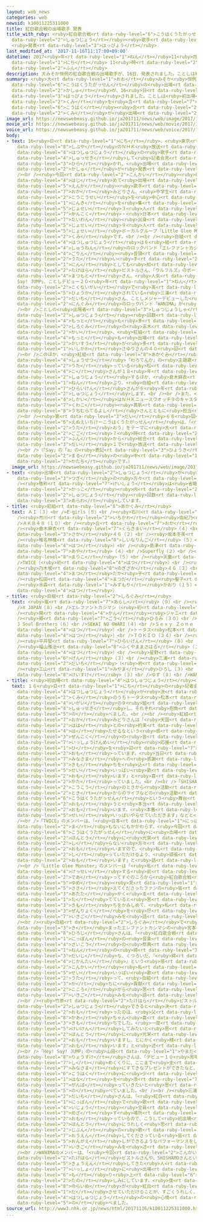```yaml
---
layout: web_news
categories: web
newsid: k10011225311000
title: 紅白歌合戦の出場歌手 発表
title_with_ruby: <ruby>紅白歌合戦<rt data-ruby-level="6">こうはくうたがっせん</rt></ruby>の<ruby>出場<rt
  data-ruby-level="2">しゅつじょう</rt></ruby><ruby>歌手<rt data-ruby-level="2">かしゅ</rt></ruby>
  <ruby>発表<rt data-ruby-level="3">はっぴょう</rt></ruby>
last_modified_at: '2017-11-16T11:17:00+09:00'
datetime: 2017<ruby>年<rt data-ruby-level="1">ねん</rt></ruby>11<ruby>月<rt data-ruby-level="1">がつ</rt></ruby>16<ruby>日<rt
  data-ruby-level="1">にち</rt></ruby> 11<ruby>時<rt data-ruby-level="2">じ</rt></ruby>17<ruby>分<rt
  data-ruby-level="2">ふん</rt></ruby>
description: 大みそか恒例の紅白歌合戦の出場歌手が、16日、発表されました。ことしは初出場の１０組を含め、紅白合わせて４６組が出場します。
summary: <ruby>大<rt data-ruby-level="1">おお</rt></ruby>みそか<ruby>恒例<rt data-ruby-level="7">こうれい</rt></ruby>の<ruby>紅白歌合戦<rt
  data-ruby-level="6">こうはくうたがっせん</rt></ruby>の<ruby>出場<rt data-ruby-level="2">しゅつじょう</rt></ruby><ruby>歌手<rt
  data-ruby-level="2">かしゅ</rt></ruby>が、16<ruby>日<rt data-ruby-level="1">にち</rt></ruby>、<ruby>発表<rt
  data-ruby-level="3">はっぴょう</rt></ruby>されました。ことしは<ruby>初出場<rt data-ruby-level="4">はつしゅつじょう</rt></ruby>の１０<ruby>組<rt
  data-ruby-level="2">くみ</rt></ruby>を<ruby>含<rt data-ruby-level="7">ふく</rt></ruby>め、<ruby>紅白<rt
  data-ruby-level="6">こうはく</rt></ruby><ruby>合<rt data-ruby-level="2">あ</rt></ruby>わせて４６<ruby>組<rt
  data-ruby-level="2">くみ</rt></ruby>が<ruby>出場<rt data-ruby-level="2">しゅつじょう</rt></ruby>します。
image_url: https://newswebeasy.github.io/ja201711/news/web/image/2017/11/16/K10011225311_1711161109_1711161127_01_02.jpg
movie_url: https://newswebeasy.github.io/ja201711/news/web/movie/2017/11/16/k10011225311_201711161119_201711161130.mp4
voice_url: https://newswebeasy.github.io/ja201711/news/web/voice/2017/11/16/k10011225311_201711161119_201711161130.mp3
body:
- text: 16<ruby>日<rt data-ruby-level="1">にち</rt></ruby>、<ruby>東京<rt data-ruby-level="2">とうきょう</rt></ruby>・<ruby>渋谷<rt
    data-ruby-level="8">しぶや</rt></ruby>のＮＨＫ<ruby>放送<rt data-ruby-level="3">ほうそう</rt></ruby>センターで、<ruby>初出場<rt
    data-ruby-level="4">はつしゅつじょう</rt></ruby>の<ruby>歌手<rt data-ruby-level="2">かしゅ</rt></ruby>が<ruby>出席<rt
    data-ruby-level="4">しゅっせき</rt></ruby>して<ruby>記者会見<rt data-ruby-level="3">きしゃかいけん</rt></ruby>が<ruby>開<rt
    data-ruby-level="3">ひら</rt></ruby>かれ、<ruby>出場<rt data-ruby-level="2">しゅつじょう</rt></ruby><ruby>歌手<rt
    data-ruby-level="2">かしゅ</rt></ruby>が<ruby>発表<rt data-ruby-level="3">はっぴょう</rt></ruby>されました。<br
    /><br /><ruby>今回<rt data-ruby-level="2">こんかい</rt></ruby><ruby>紅組<rt data-ruby-level="8">あかぐみ</rt></ruby>で<ruby>初<rt
    data-ruby-level="4">はじ</rt></ruby>めて<ruby>出場<rt data-ruby-level="2">しゅつじょう</rt></ruby>するのは、<ruby>演歌<rt
    data-ruby-level="5">えんか</rt></ruby><ruby>歌手<rt data-ruby-level="2">かしゅ</rt></ruby>の<ruby>丘<rt
    data-ruby-level="7">おか</rt></ruby>みどりさん、<ruby>中学生<rt data-ruby-level="1">ちゅうがくせい</rt></ruby>や<ruby>高校生<rt
    data-ruby-level="2">こうこうせい</rt></ruby>を<ruby>中心<rt data-ruby-level="2">ちゅうしん</rt></ruby>に<ruby>人気<rt
    data-ruby-level="1">にんき</rt></ruby>を<ruby>集<rt data-ruby-level="3">あつ</rt></ruby>めている<ruby>女性<rt
    data-ruby-level="5">じょせい</rt></ruby>３<ruby>人<rt data-ruby-level="1">にん</rt></ruby>のロックバンド「SHISHAMO」、<ruby>韓国<rt
    data-ruby-level="7">かんこく</rt></ruby>・<ruby>日本<rt data-ruby-level="1">にっぽん</rt></ruby>・<ruby>台湾<rt
    data-ruby-level="7">たいわん</rt></ruby><ruby>出身<rt data-ruby-level="3">しゅっしん</rt></ruby>の<ruby>女性<rt
    data-ruby-level="5">じょせい</rt></ruby>９<ruby>人<rt data-ruby-level="1">にん</rt></ruby>からなる「TWICE」、<ruby>女性<rt
    data-ruby-level="5">じょせい</rt></ruby>ボーカルグループ「Little Glee Monster」の４<ruby>組<rt
    data-ruby-level="2">くみ</rt></ruby>です。<br /><br /><ruby>白組<rt data-ruby-level="2">しろぐみ</rt></ruby>の<ruby>初出場<rt
    data-ruby-level="4">はつしゅつじょう</rt></ruby>は６<ruby>組<rt data-ruby-level="2">くみ</rt></ruby>で、デビュー３０<ruby>周年<rt
    data-ruby-level="4">しゅうねん</rt></ruby>のロックバンド「エレファントカシマシ」、「<ruby>東京<rt data-ruby-level="2">とうきょう</rt></ruby><ruby>五輪<rt
    data-ruby-level="4">ごりん</rt></ruby><ruby>音頭<rt data-ruby-level="7">おんど</rt></ruby>ー２０２０ー」の<ruby>歌<rt
    data-ruby-level="2">うた</rt></ruby>い<ruby>手<rt data-ruby-level="2">て</rt></ruby>の１<ruby>人<rt
    data-ruby-level="1">にん</rt></ruby>としても<ruby>知<rt data-ruby-level="2">し</rt></ruby>られる<ruby>竹原<rt
    data-ruby-level="2">たけはら</rt></ruby>ピストルさん、「ウルフルズ」のボーカルでソロとしては<ruby>初出場<rt data-ruby-level="4">はつしゅつじょう</rt></ruby>となるトータス<ruby>松本<rt
    data-ruby-level="4">まつもと</rt></ruby>さん、<ruby>人気<rt data-ruby-level="1">にんき</rt></ruby>アイドルグループの「Hey!
    Say! JUMP」、ことしデビュー２０<ruby>年<rt data-ruby-level="1">ねん</rt></ruby>を<ruby>迎<rt data-ruby-level="7">むか</rt></ruby>えダンスパフォーマンスが<ruby>国内外<rt
    data-ruby-level="2">こくないがい</rt></ruby>で<ruby>高<rt data-ruby-level="2">たか</rt></ruby>く<ruby>評価<rt
    data-ruby-level="5">ひょうか</rt></ruby>されている<ruby>三浦<rt data-ruby-level="7">みうら</rt></ruby><ruby>大知<rt
    data-ruby-level="2">だいち</rt></ruby>さん、ことしメジャーデビューした<ruby>男性<rt data-ruby-level="5">だんせい</rt></ruby>３<ruby>人組<rt
    data-ruby-level="2">にんぐみ</rt></ruby>のロックバンド「WANIMA」が<ruby>選<rt data-ruby-level="4">えら</rt></ruby>ばれています。<br
    /><br />ことしの<ruby>出場者<rt data-ruby-level="3">しゅつじょうしゃ</rt></ruby>のうち、<ruby>出場<rt
    data-ruby-level="2">しゅつじょう</rt></ruby><ruby>回数<rt data-ruby-level="2">かいすう</rt></ruby>が<ruby>最<rt
    data-ruby-level="4">もっと</rt></ruby>も<ruby>多<rt data-ruby-level="2">おお</rt></ruby>いのは<ruby>白組<rt
    data-ruby-level="2">しろぐみ</rt></ruby>の<ruby>五木<rt data-ruby-level="1">いつき</rt></ruby>ひろしさんの４７<ruby>回<rt
    data-ruby-level="2">かい</rt></ruby>、<ruby>紅組<rt data-ruby-level="8">あかぐみ</rt></ruby>で<ruby>最<rt
    data-ruby-level="4">もっと</rt></ruby>も<ruby>出場<rt data-ruby-level="2">しゅつじょう</rt></ruby><ruby>回数<rt
    data-ruby-level="2">かいすう</rt></ruby>が<ruby>多<rt data-ruby-level="2">おお</rt></ruby>いのは<ruby>石川<rt
    data-ruby-level="1">いしかわ</rt></ruby>さゆりさんの４０<ruby>回<rt data-ruby-level="2">かい</rt></ruby>です。<br
    /><br />このほか、<ruby>紅組<rt data-ruby-level="8">あかぐみ</rt></ruby>では<ruby>連続<rt data-ruby-level="4">れんぞく</rt></ruby>テレビ<ruby>小説<rt
    data-ruby-level="4">しょうせつ</rt></ruby>「わろてんか」の<ruby>主題歌<rt data-ruby-level="3">しゅだいか</rt></ruby>を<ruby>歌<rt
    data-ruby-level="2">うた</rt></ruby>っている<ruby>松<rt data-ruby-level="4">まつ</rt></ruby>たか<ruby>子<rt
    data-ruby-level="4">こ</rt></ruby>さんが１８<ruby>年<rt data-ruby-level="1">ねん</rt></ruby>ぶりに<ruby>出場<rt
    data-ruby-level="2">しゅつじょう</rt></ruby>するほか、<ruby>倉木麻衣<rt data-ruby-level="7">くらきまい</rt></ruby>さんが１２<ruby>年<rt
    data-ruby-level="1">ねん</rt></ruby>ぶり、<ruby>白組<rt data-ruby-level="2">しろぐみ</rt></ruby>の<ruby>平井堅<rt
    data-ruby-level="7">ひらいけん</rt></ruby>さんが６<ruby>年<rt data-ruby-level="1">ねん</rt></ruby>ぶりに<ruby>出場<rt
    data-ruby-level="2">しゅつじょう</rt></ruby>します。<br /><br />また、<ruby>総合<rt data-ruby-level="5">そうごう</rt></ruby><ruby>司会<rt
    data-ruby-level="4">しかい</rt></ruby>はＮＨＫニュースウオッチ９のキャスターを<ruby>務<rt data-ruby-level="5">つと</rt></ruby>める<ruby>桑子<rt
    data-ruby-level="7">くわこ</rt></ruby><ruby>真帆<rt data-ruby-level="7">まほ</rt></ruby>アナウンサーが、<ruby>内村光良<rt
    data-ruby-level="8">うちむらてるよし</rt></ruby>さんとともに<ruby>担当<rt data-ruby-level="6">たんとう</rt></ruby>することになりました。<br
    /><br /><ruby>第<rt data-ruby-level="3">だい</rt></ruby>６８<ruby>回<rt data-ruby-level="2">かい</rt></ruby><ruby>ＮＨＫ紅白歌合戦<rt
    data-ruby-level="6">えぬえいちけーこうはくうたがっせん</rt></ruby>は、「<ruby>夢<rt data-ruby-level="5">ゆめ</rt></ruby>を<ruby>歌<rt
    data-ruby-level="2">うた</rt></ruby>おう」をテーマに<ruby>大<rt data-ruby-level="1">おお</rt></ruby>みそかの<ruby>午後<rt
    data-ruby-level="2">ごご</rt></ruby>７<ruby>時<rt data-ruby-level="2">じ</rt></ruby>１５<ruby>分<rt
    data-ruby-level="2">ふん</rt></ruby>から<ruby>総合<rt data-ruby-level="5">そうごう</rt></ruby>テレビとラジオ<ruby>第<rt
    data-ruby-level="3">だい</rt></ruby>１で<ruby>放送<rt data-ruby-level="3">ほうそう</rt></ruby>されます。<br
    /><br />（「Say」の「a」の<ruby>表記<rt data-ruby-level="3">ひょうき</rt></ruby>は、「＠」の<ruby>丸<rt
    data-ruby-level="2">まる</rt></ruby>の<ruby>中<rt data-ruby-level="1">なか</rt></ruby>の<ruby>形<rt
    data-ruby-level="2">かたち</rt></ruby>です。）
  image_url: https://newswebeasy.github.io/ja201711/news/web/image/2017/11/16/K10011225311_1711161119_1711161127_01_03.jpg
- text: <ruby>出場<rt data-ruby-level="2">しゅつじょう</rt></ruby>が<ruby>決<rt data-ruby-level="3">き</rt></ruby>まったのは<ruby>次<rt
    data-ruby-level="3">つぎ</rt></ruby>の<ruby>方々<rt data-ruby-level="2">かたがた</rt></ruby>です。<br
    /><ruby>敬称<rt data-ruby-level="7">けいしょう</rt></ruby>は<ruby>省略<rt data-ruby-level="5">しょうりゃく</rt></ruby>し、<ruby>カッコ<rt
    data-ruby-level="2">かっこ</rt></ruby><ruby>内<rt data-ruby-level="2">ない</rt></ruby>は<ruby>出場<rt
    data-ruby-level="2">しゅつじょう</rt></ruby><ruby>回数<rt data-ruby-level="2">かいすう</rt></ruby>を<ruby>表<rt
    data-ruby-level="3">あらわ</rt></ruby>しています。
- title: <ruby>紅組<rt data-ruby-level="8">あかぐみ</rt></ruby>
  text: ＡＩ（３）<br />E-girls（５）<br /><ruby>石川<rt data-ruby-level="1">いしかわ</rt></ruby>さゆり（４０）<br
    /><ruby>市川<rt data-ruby-level="2">いちかわ</rt></ruby><ruby>由紀乃<rt data-ruby-level="8">ゆきの</rt></ruby>（２）<br
    />ＡＫＢ４８（１０）<br /><ruby>丘<rt data-ruby-level="7">おか</rt></ruby>みどり（<ruby>初<rt data-ruby-level="4">はつ</rt></ruby>）<br
    /><ruby>倉木麻衣<rt data-ruby-level="7">くらきまい</rt></ruby>（４）<br /><ruby>欅<rt data-ruby-level="8">けやき</rt></ruby><ruby>坂<rt
    data-ruby-level="3">さか</rt></ruby>４６（２）<br /><ruby>坂本冬美<rt data-ruby-level="8">さかもとふゆみ</rt></ruby>（２９）<br
    /><ruby>椎名林檎<rt data-ruby-level="8">しいなりんご</rt></ruby>（５）<br />SHISHAMO（<ruby>初<rt
    data-ruby-level="4">はつ</rt></ruby>）<br /><ruby>島津<rt data-ruby-level="7">しまづ</rt></ruby><ruby>亜矢<rt
    data-ruby-level="7">あや</rt></ruby>（４）<br />Superfly（２）<br /><ruby>高橋<rt data-ruby-level="3">たかはし</rt></ruby><ruby>真梨子<rt
    data-ruby-level="8">まりこ</rt></ruby>（５）<br /><ruby>天童<rt data-ruby-level="3">てんどう</rt></ruby>よしみ（２２）<br
    />TWICE（<ruby>初<rt data-ruby-level="4">はつ</rt></ruby>）<br /><ruby>西野<rt data-ruby-level="2">にしの</rt></ruby>カナ（８）<br
    /><ruby>乃木坂<rt data-ruby-level="8">のぎざか</rt></ruby>４６（３）<br />Perfume（１０）<br /><ruby>松<rt
    data-ruby-level="4">まつ</rt></ruby>たか<ruby>子<rt data-ruby-level="4">こ</rt></ruby>（３）<br
    /><ruby>松田<rt data-ruby-level="4">まつだ</rt></ruby><ruby>聖子<rt data-ruby-level="6">せいこ</rt></ruby>（２１）<br
    /><ruby>水森<rt data-ruby-level="1">みずもり</rt></ruby>かおり（１５）<br />Little Glee Monster（<ruby>初<rt
    data-ruby-level="4">はつ</rt></ruby>）
- title: <ruby>白組<rt data-ruby-level="2">しろぐみ</rt></ruby>
  text: <ruby>嵐<rt data-ruby-level="7">あらし</rt></ruby>（９）<br /><ruby>五木<rt data-ruby-level="1">いつき</rt></ruby>ひろし（４７）<br
    />X JAPAN（８）<br />エレファントカシマシ（<ruby>初<rt data-ruby-level="4">はつ</rt></ruby>）<br
    /><ruby>関<rt data-ruby-level="4">かん</rt></ruby><ruby>ジャニ<rt data-ruby-level="4">じゃに</rt></ruby>∞（６）<br
    /><ruby>郷<rt data-ruby-level="7">ごう</rt></ruby>ひろみ（３０）<br />三<ruby>代目<rt data-ruby-level="3">だいめ</rt></ruby>
    J Soul Brothers（６）<br />SEKAI NO OWARI（４）<br />Ｓｅｘｙ Ｚｏｎｅ（５）<br /><ruby>竹原<rt data-ruby-level="2">たけはら</rt></ruby>ピストル（<ruby>初<rt
    data-ruby-level="4">はつ</rt></ruby>）<br />トータス<ruby>松本<rt data-ruby-level="4">まつもと</rt></ruby>（<ruby>初<rt
    data-ruby-level="4">はつ</rt></ruby>）<br />ＴＯＫＩＯ（２４）<br /><ruby>氷川<rt data-ruby-level="7">ひかわ</rt></ruby>きよし（１８）<br
    /><ruby>平井堅<rt data-ruby-level="7">ひらいけん</rt></ruby>（８）<br /><ruby>福田<rt data-ruby-level="3">ふくだ</rt></ruby>こうへい（４）<br
    /><ruby>福山雅治<rt data-ruby-level="8">ふくやままさはる</rt></ruby>（１０）<br />Hey! Say! JUMP（<ruby>初<rt
    data-ruby-level="4">はつ</rt></ruby>）<br /><ruby>星野<rt data-ruby-level="2">ほしの</rt></ruby><ruby>源<rt
    data-ruby-level="6">げん</rt></ruby>（３）<br /><ruby>三浦<rt data-ruby-level="7">みうら</rt></ruby><ruby>大知<rt
    data-ruby-level="2">だいち</rt></ruby>（<ruby>初<rt data-ruby-level="4">はつ</rt></ruby>）<br
    /><ruby>三山<rt data-ruby-level="1">みやま</rt></ruby>ひろし（３）<br /><ruby>山内<rt data-ruby-level="2">やまうち</rt></ruby><ruby>惠介<rt
    data-ruby-level="8">けいすけ</rt></ruby>（３）<br />ゆず（８）<br />WANIMA（<ruby>初<rt data-ruby-level="4">はつ</rt></ruby>）
- title: <ruby>初出場<rt data-ruby-level="4">はつしゅつじょう</rt></ruby><ruby>歌手<rt data-ruby-level="2">かしゅ</rt></ruby>のコメント
  text: １６<ruby>日<rt data-ruby-level="1">にち</rt></ruby>の<ruby>記者会見<rt data-ruby-level="3">きしゃかいけん</rt></ruby>には、<ruby>初出場<rt
    data-ruby-level="4">はつしゅつじょう</rt></ruby>が<ruby>決<rt data-ruby-level="3">き</rt></ruby>まった１０<ruby>組<rt
    data-ruby-level="2">くみ</rt></ruby>のうちトータス<ruby>松本<rt data-ruby-level="4">まつもと</rt></ruby>さん<ruby>以外<rt
    data-ruby-level="4">いがい</rt></ruby>の９<ruby>組<rt data-ruby-level="2">くみ</rt></ruby>が<ruby>出席<rt
    data-ruby-level="4">しゅっせき</rt></ruby>し、それぞれ<ruby>抱負<rt data-ruby-level="7">ほうふ</rt></ruby>を<ruby>述<rt
    data-ruby-level="5">の</rt></ruby>べました。<br /><br /><ruby>紅組<rt data-ruby-level="8">あかぐみ</rt></ruby>の<ruby>丘<rt
    data-ruby-level="7">おか</rt></ruby>みどりさんは「<ruby>天国<rt data-ruby-level="2">てんごく</rt></ruby>の<ruby>母<rt
    data-ruby-level="2">はは</rt></ruby>との<ruby>約束<rt data-ruby-level="4">やくそく</rt></ruby>がようやく<ruby>果<rt
    data-ruby-level="4">は</rt></ruby>たせるなという<ruby>感<rt data-ruby-level="3">かん</rt></ruby>じです。<ruby>全国<rt
    data-ruby-level="3">ぜんこく</rt></ruby>の<ruby>皆<rt data-ruby-level="7">みな</rt></ruby>さんが<ruby>一生懸命<rt
    data-ruby-level="7">いっしょうけんめい</rt></ruby><ruby>応援<rt data-ruby-level="7">おうえん</rt></ruby>してくださって、きょうという<ruby>日<rt
    data-ruby-level="1">ひ</rt></ruby>を<ruby>迎<rt data-ruby-level="7">むか</rt></ruby>えられたことをとてもうれしく<ruby>思<rt
    data-ruby-level="2">おも</rt></ruby>っています。<ruby>当日<rt data-ruby-level="2">とうじつ</rt></ruby>は<ruby>皆様<rt
    data-ruby-level="7">みなさま</rt></ruby>への<ruby>感謝<rt data-ruby-level="5">かんしゃ</rt></ruby>の<ruby>気持<rt
    data-ruby-level="3">きも</rt></ruby>ちを<ruby>込<rt data-ruby-level="7">こ</rt></ruby>めて、<ruby>精<rt
    data-ruby-level="5">せい</rt></ruby>いっぱい<ruby>歌<rt data-ruby-level="2">うた</rt></ruby>わせていただこうと<ruby>思<rt
    data-ruby-level="2">おも</rt></ruby>います」と<ruby>喜<rt data-ruby-level="4">よろこ</rt></ruby>びを<ruby>語<rt
    data-ruby-level="2">かた</rt></ruby>っていました。<br /><br />「SHISHAMO」のメンバーは、「SHISHAMOというバンドは<ruby>高校<rt
    data-ruby-level="2">こうこう</rt></ruby>のときから<ruby>活動<rt data-ruby-level="3">かつどう</rt></ruby>しておりまして、その<ruby>時<rt
    data-ruby-level="2">とき</rt></ruby>からのライブなどの<ruby>活動<rt data-ruby-level="3">かつどう</rt></ruby>がこうして<ruby>紅白歌合戦<rt
    data-ruby-level="6">こうはくうたがっせん</rt></ruby>という<ruby>舞台<rt data-ruby-level="7">ぶたい</rt></ruby>につながっていたんだなと<ruby>思<rt
    data-ruby-level="2">おも</rt></ruby>うと<ruby>本当<rt data-ruby-level="2">ほんとう</rt></ruby>にうれしく<ruby>思<rt
    data-ruby-level="2">おも</rt></ruby>います。<ruby>本番<rt data-ruby-level="2">ほんばん</rt></ruby>は、<ruby>精<rt
    data-ruby-level="5">せい</rt></ruby>いっぱいやらせていただきます」などと<ruby>話<rt data-ruby-level="2">はな</rt></ruby>していました。<br
    /><br />「TWICE」のメンバーは、「<ruby>日本<rt data-ruby-level="1">にっぽん</rt></ruby>デビューをしてまだ<ruby>間<rt
    data-ruby-level="2">ま</rt></ruby>もないにもかかわらず、<ruby>今回<rt data-ruby-level="2">こんかい</rt></ruby>、<ruby>紅白歌合戦<rt
    data-ruby-level="6">こうはくうたがっせん</rt></ruby>に<ruby>出場<rt data-ruby-level="2">しゅつじょう</rt></ruby>させていただけることになり、<ruby>本当<rt
    data-ruby-level="2">ほんとう</rt></ruby>に<ruby>光栄<rt data-ruby-level="4">こうえい</rt></ruby>です。TWICEをまだ<ruby>知<rt
    data-ruby-level="2">し</rt></ruby>らない<ruby>方々<rt data-ruby-level="2">かたがた</rt></ruby>もたくさんいらっしゃると<ruby>思<rt
    data-ruby-level="2">おも</rt></ruby>いますので、<ruby>私<rt data-ruby-level="8">わたし</rt></ruby>たちを<ruby>知<rt
    data-ruby-level="2">し</rt></ruby>っていただけるよう、<ruby>頑張<rt data-ruby-level="7">がんば</rt></ruby>りたいと<ruby>思<rt
    data-ruby-level="2">おも</rt></ruby>います」と<ruby>話<rt data-ruby-level="2">はな</rt></ruby>していました。<br
    /><br />「Little Glee Monster」のメンバーは「<ruby>私<rt data-ruby-level="8">わたし</rt></ruby>たちは<ruby>結成<rt
    data-ruby-level="4">けっせい</rt></ruby>する<ruby>前<rt data-ruby-level="2">まえ</rt></ruby>の<ruby>出会<rt
    data-ruby-level="2">であ</rt></ruby>ってすぐのころから<ruby>紅白歌合戦<rt data-ruby-level="6">こうはくうたがっせん</rt></ruby>を<ruby>夢<rt
    data-ruby-level="5">ゆめ</rt></ruby><ruby>見<rt data-ruby-level="1">み</rt></ruby>ていました。どんなときも<ruby>支<rt
    data-ruby-level="5">ささ</rt></ruby>えてくださったファンの<ruby>皆<rt data-ruby-level="7">みな</rt></ruby>さんや、<ruby>温<rt
    data-ruby-level="3">あたた</rt></ruby>かく<ruby>支<rt data-ruby-level="5">ささ</rt></ruby>えてくれるスタッフさんのおかげでここに<ruby>立<rt
    data-ruby-level="1">た</rt></ruby>てていると<ruby>思<rt data-ruby-level="2">おも</rt></ruby>うので、その<ruby>気持<rt
    data-ruby-level="3">きも</rt></ruby>ちをかみしめて、<ruby>私<rt data-ruby-level="8">わたし</rt></ruby>たちにできる<ruby>全力<rt
    data-ruby-level="3">ぜんりょく</rt></ruby>を<ruby>尽<rt data-ruby-level="7">つ</rt></ruby>くします」と<ruby>意気込<rt
    data-ruby-level="7">いきご</rt></ruby>みを<ruby>語<rt data-ruby-level="2">かた</rt></ruby>っていました。<br
    /><br /><ruby>白組<rt data-ruby-level="2">しろぐみ</rt></ruby>で<ruby>初出場<rt data-ruby-level="4">はつしゅつじょう</rt></ruby>が<ruby>決<rt
    data-ruby-level="3">き</rt></ruby>まったエレファントカシマシの<ruby>宮本<rt data-ruby-level="3">みやもと</rt></ruby><ruby>浩次<rt
    data-ruby-level="8">ひろじ</rt></ruby>さんは、「<ruby>紅白歌合戦<rt data-ruby-level="6">こうはくうたがっせん</rt></ruby>は、<ruby>日本<rt
    data-ruby-level="1">にっぽん</rt></ruby>の<ruby>音楽<rt data-ruby-level="2">おんがく</rt></ruby>の<ruby>最高<rt
    data-ruby-level="4">さいこう</rt></ruby>の<ruby>祭典<rt data-ruby-level="4">さいてん</rt></ruby>であるとともに、１<ruby>年<rt
    data-ruby-level="1">ねん</rt></ruby>の<ruby>締<rt data-ruby-level="7">し</rt></ruby>めくくりの、<ruby>大事<rt
    data-ruby-level="3">だいじ</rt></ruby>な、くつろいだ、『<ruby>締<rt data-ruby-level="7">し</rt></ruby>めの<ruby>時間帯<rt
    data-ruby-level="4">じかんたい</rt></ruby>』という<ruby>感<rt data-ruby-level="3">かん</rt></ruby>じがしています。<ruby>今回<rt
    data-ruby-level="2">こんかい</rt></ruby><ruby>私<rt data-ruby-level="8">わたし</rt></ruby>もそこで<ruby>精<rt
    data-ruby-level="5">せい</rt></ruby>いっぱい<ruby>歌<rt data-ruby-level="2">うた</rt></ruby>を<ruby>歌<rt
    data-ruby-level="2">うた</rt></ruby>って、<ruby>白組<rt data-ruby-level="2">しろぐみ</rt></ruby>の<ruby>勝<rt
    data-ruby-level="3">か</rt></ruby>ちに<ruby>貢献<rt data-ruby-level="7">こうけん</rt></ruby>できればと<ruby>心<rt
    data-ruby-level="2">こころ</rt></ruby>から<ruby>思<rt data-ruby-level="2">おも</rt></ruby>っています」と<ruby>意気込<rt
    data-ruby-level="7">いきご</rt></ruby>みを<ruby>語<rt data-ruby-level="2">かた</rt></ruby>っていました。<br
    /><br /><ruby>竹原<rt data-ruby-level="2">たけはら</rt></ruby>ピストルさんは、「<ruby>紅白<rt data-ruby-level="6">こうはく</rt></ruby>に<ruby>出場<rt
    data-ruby-level="2">しゅつじょう</rt></ruby>できると<ruby>決<rt data-ruby-level="3">き</rt></ruby>まってまずシンプルに<ruby>思<rt
    data-ruby-level="2">おも</rt></ruby>ったのは、<ruby>父<rt data-ruby-level="8">とう</rt></ruby>ちゃん<ruby>母<rt
    data-ruby-level="8">かあ</rt></ruby>ちゃん<ruby>喜<rt data-ruby-level="4">よろこ</rt></ruby>ぶだろうなという、そういう<ruby>気持<rt
    data-ruby-level="3">きも</rt></ruby>ちでした。<ruby>一度<rt data-ruby-level="3">いちど</rt></ruby><ruby>経験<rt
    data-ruby-level="5">けいけん</rt></ruby>してみたいと<ruby>思<rt data-ruby-level="2">おも</rt></ruby>っていたステージだったので<ruby>本当<rt
    data-ruby-level="2">ほんとう</rt></ruby>に<ruby>光栄<rt data-ruby-level="4">こうえい</rt></ruby>に<ruby>思<rt
    data-ruby-level="2">おも</rt></ruby>いますし、とにかく<ruby>精<rt data-ruby-level="5">せい</rt></ruby>いっぱいやらせていただこうと<ruby>思<rt
    data-ruby-level="2">おも</rt></ruby>います」と<ruby>述<rt data-ruby-level="5">の</rt></ruby>べていました。<br
    /><br />「Hey! Say! JUMP」の<ruby>山田<rt data-ruby-level="1">やまだ</rt></ruby><ruby>涼介<rt
    data-ruby-level="8">りょうすけ</rt></ruby>さんは、「デビュー１０<ruby>周年<rt data-ruby-level="4">しゅうねん</rt></ruby>の<ruby>締<rt
    data-ruby-level="7">し</rt></ruby>めくくりに、ここまで<ruby>支<rt data-ruby-level="5">ささ</rt></ruby>えてくださったファンの<ruby>皆様<rt
    data-ruby-level="7">みなさま</rt></ruby>にすてきなプレゼントができたなと、うれしく<ruby>思<rt data-ruby-level="2">おも</rt></ruby>っています。<ruby>紅白<rt
    data-ruby-level="6">こうはく</rt></ruby>に<ruby>少<rt data-ruby-level="2">すこ</rt></ruby>しでも<ruby>花<rt
    data-ruby-level="1">はな</rt></ruby>を<ruby>添<rt data-ruby-level="7">そ</rt></ruby>えられるように<ruby>頑張<rt
    data-ruby-level="7">がんば</rt></ruby>っていきたいと<ruby>思<rt data-ruby-level="2">おも</rt></ruby>います」と<ruby>述<rt
    data-ruby-level="5">の</rt></ruby>べていました。<br /><br /><ruby>三浦<rt data-ruby-level="7">みうら</rt></ruby><ruby>大知<rt
    data-ruby-level="2">だいち</rt></ruby>さんは、「<ruby>紅白<rt data-ruby-level="6">こうはく</rt></ruby>は、<ruby>日本<rt
    data-ruby-level="1">にっぽん</rt></ruby>で<ruby>歌<rt data-ruby-level="2">うた</rt></ruby>をやっている<ruby>以上<rt
    data-ruby-level="4">いじょう</rt></ruby><ruby>全員<rt data-ruby-level="3">ぜんいん</rt></ruby>が<ruby>目指<rt
    data-ruby-level="3">めざ</rt></ruby>す<ruby>場所<rt data-ruby-level="3">ばしょ</rt></ruby>だと<ruby>思<rt
    data-ruby-level="2">おも</rt></ruby>っているので、こうして<ruby>初出場<rt data-ruby-level="4">はつしゅつじょう</rt></ruby>できることを<ruby>本当<rt
    data-ruby-level="2">ほんとう</rt></ruby>にうれしく<ruby>思<rt data-ruby-level="2">おも</rt></ruby>っています。<ruby>自分<rt
    data-ruby-level="2">じぶん</rt></ruby>の<ruby>歌<rt data-ruby-level="2">うた</rt></ruby>とダンスで、<ruby>応援<rt
    data-ruby-level="7">おうえん</rt></ruby>してくださっている<ruby>皆<rt data-ruby-level="7">みな</rt></ruby>さんにしっかり<ruby>恩返<rt
    data-ruby-level="5">おんがえ</rt></ruby>しができるようなパフォーマンスをしたいと<ruby>思<rt data-ruby-level="2">おも</rt></ruby>っています」と<ruby>意気込<rt
    data-ruby-level="7">いきご</rt></ruby>みを<ruby>述<rt data-ruby-level="5">の</rt></ruby>べていました。<br
    /><br />WANIMAのメンバーは、「<ruby>今回<rt data-ruby-level="2">こんかい</rt></ruby>、<ruby>竹原<rt
    data-ruby-level="2">たけはら</rt></ruby>ピストルさんや、SHISHAMOさんといったライブハウスなどで<ruby>共演<rt
    data-ruby-level="5">きょうえん</rt></ruby>してきた<ruby>人<rt data-ruby-level="1">ひと</rt></ruby>たちと<ruby>一緒<rt
    data-ruby-level="7">いっしょ</rt></ruby>に<ruby>出場<rt data-ruby-level="2">しゅつじょう</rt></ruby>できることで、ロックシーンが<ruby>盛<rt
    data-ruby-level="6">も</rt></ruby>り<ruby>上<rt data-ruby-level="6">あ</rt></ruby>がるんじゃないかなと<ruby>楽<rt
    data-ruby-level="2">たの</rt></ruby>しみにしています。<ruby>僕<rt data-ruby-level="7">ぼく</rt></ruby>たちみたいな<ruby>野良犬<rt
    data-ruby-level="8">のらいぬ</rt></ruby>が<ruby>紅白<rt data-ruby-level="6">こうはく</rt></ruby>に<ruby>出<rt
    data-ruby-level="1">だ</rt></ruby>させていただけることが、すごくうれしく、<ruby>楽<rt data-ruby-level="2">たの</rt></ruby>しみです」と<ruby>初出場<rt
    data-ruby-level="4">はつしゅつじょう</rt></ruby>の<ruby>心境<rt data-ruby-level="5">しんきょう</rt></ruby>を<ruby>述<rt
    data-ruby-level="5">の</rt></ruby>べました。
source_url: http://www3.nhk.or.jp/news/html/20171116/k10011225311000.html
...
```

